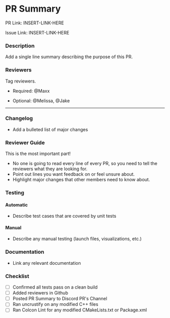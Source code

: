 # PR Summary
PR Link: INSERT-LINK-HERE

Issue Link: INSERT-LINK-HERE

### Description
Add a single line summary describing the purpose of this PR.

### Reviewers
Tag reviewers.

- Required: @Maxx
  
- Optional: @Melissa, @Jake

---
### Changelog
- Add a bulleted list of major changes

### Reviewer Guide
This is the most important part!
- No one is going to read every line of every PR, so you need to tell the reviewers what they are looking for.
- Point out lines you want feedback on or feel unsure about.
- Highlight major changes that other members need to know about.

### Testing
#### Automatic
- Describe test cases that are covered by unit tests
#### Manual
- Describe any manual testing (launch files, visualizations, etc.)

### Documentation
- Link any relevant documentation

### Checklist
- [ ] Confirmed all tests pass on a clean build
- [ ] Added reviewers in Github
- [ ] Posted PR Summary to Discord PR's Channel
- [ ] Ran uncrustify on any modified C++ files
- [ ] Ran Colcon Lint for any modified CMakeLists.txt or Package.xml
